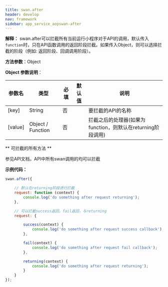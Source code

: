 ```yaml
---
title: swan.after
header: develop
nav: framework
sidebar: app_service_aopswan-after
---
```

 

**解释：** swan.after可以拦截所有当前运行小程序对于API的调用，默认传入`function`时，只在API函数调用的返回阶段拦截。如果传入Object，则可以选择拦截的阶段（例如: 返回阶段、回调调用阶段）。

**方法参数**：Object

 **Object 参数说明**：

|参数名 |类型  |必填 | 默认值 |说明|
|---- | ---- | ---- | ----|----|
|[key] | String |否 ||要拦截的API的名称 |
|[value] | Object / Function |否 ||拦截之后的处理器(如果为function，则默认在returning阶段调用) |

** 可拦截的所有方法 **

参见API文档，API中所有swan调用的均可以拦截

**示例代码：**

```js
swan.after({

    // 默认在returning阶段进行拦截
    request: function (context) {
        console.log('do something after request returning');
    },

    // 可以拦截success返回，fail返回，与returning
    request: {

        success(context) {
            console.log('do something after request success callback');
        },

        fail(context) {
            console.log('do something after request fail callback');
        },

        returning(context) {
            console.log('do something after request returning');
        }
    }
});
```
